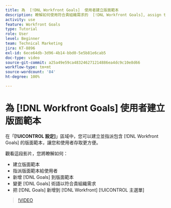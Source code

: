 ```yaml
---
title: 為  [!DNL Workfront Goals]  使用者建立版面範本
description: 瞭解如何使用符合貴組織需求的  [!DNL Workfront Goals], assign the layout template to users, and change [!DNL Goals]  術語來建立版面範本。
activity: use
feature: Workfront Goals
type: Tutorial
role: User
level: Beginner
team: Technical Marketing
jira: KT-8896
exl-id: 6ece64db-3d96-4b14-bbd0-5e5b81e6cab5
doc-type: video
source-git-commit: a25a49e59ca483246271214886ea4dc9c10e8d66
workflow-type: tm+mt
source-wordcount: '84'
ht-degree: 100%

---
```


# 為 [!DNL Workfront Goals] 使用者建立版面範本

在「**[!UICONTROL 設定]**」區域中，您可以建立並指派包含 [!DNL Workfront Goals] 的版面範本，讓您和使用者存取更方便。

觀看這段影片，您將瞭解如何：

* 建立版面範本
* 指派版面範本給使用者
* 新增 [!DNL Goals] 到版面範本
* 變更 [!DNL Goals] 術語以符合貴組織需求
* 把 [!DNL Goals] 新增到 [!DNL Workfront] [!UICONTROL 主選單]

>[!VIDEO](https://video.tv.adobe.com/v/335190/?quality=12&learn=on)

<!--
Learn more graphic
-->
